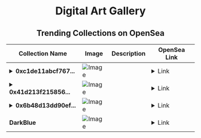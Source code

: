 <div align="center">

# Digital Art Gallery

## Trending Collections on OpenSea

| Collection Name                       | Image                                                                                     | Description                       | OpenSea Link                                                                                          |
|---------------------------------------|-------------------------------------------------------------------------------------------|-----------------------------------|--------------------------------------------------------------------------------------------------------|
| **<details><summary>0xc1de11abcf767...</summary>0xc1de11abcf767e3fa7d25f7bb6ffbe99a6068bc1</details>** | ![Image](https://i.seadn.io/s/raw/files/5d9612600bee0ceaca8bf63cc8077213.gif?w=500&auto=format?w=200&auto=format) |  | <details><summary>Link</summary>[0xc1de11abcf767e3fa7d25f7bb6ffbe99a6068bc1](https://opensea.io/collection/0xc1de11abcf767e3fa7d25f7bb6ffbe99a6068bc1)</details> |
| **<details><summary>0x41d213f215856...</summary>0x41d213f215856ba108d9f1d8c171e1686a1a3c9f</details>** | ![Image](https://i.seadn.io/s/raw/files/5d9612600bee0ceaca8bf63cc8077213.gif?w=500&auto=format?w=200&auto=format) |  | <details><summary>Link</summary>[0x41d213f215856ba108d9f1d8c171e1686a1a3c9f](https://opensea.io/collection/0x41d213f215856ba108d9f1d8c171e1686a1a3c9f)</details> |
| **<details><summary>0x6b48d13dd90ef...</summary>0x6b48d13dd90eff572b1d8484c799d572d094f063</details>** | ![Image](https://i.seadn.io/s/raw/files/5d9612600bee0ceaca8bf63cc8077213.gif?w=500&auto=format?w=200&auto=format) |  | <details><summary>Link</summary>[0x6b48d13dd90eff572b1d8484c799d572d094f063](https://opensea.io/collection/0x6b48d13dd90eff572b1d8484c799d572d094f063)</details> |
| **DarkBlue** | ![Image](https://i.seadn.io/s/raw/files/3e30ba628c02e0318012307a7e4d0e1d.jpg?w=500&auto=format?w=200&auto=format) |  | <details><summary>Link</summary>[DarkBlue](https://opensea.io/collection/darkblue-2)</details> |

</div>